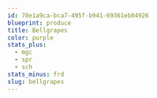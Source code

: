 ```yaml
---
id: 78e1a9ca-bca7-495f-b941-69361eb04926
blueprint: produce
title: Bellgrapes
color: purple
stats_plus:
  - mgc
  - spr
  - sch
stats_minus: frd
slug: bellgrapes
---
```

